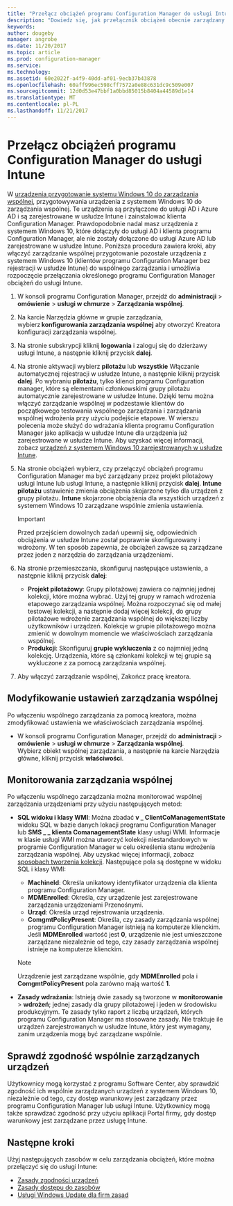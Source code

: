 ```yaml
---
title: "Przełącz obciążeń programu Configuration Manager do usługi Intune"
description: "Dowiedz się, jak przełącznik obciążeń obecnie zarządzany przez Menedżera konfiguracji w usłudze Microsoft Intune."
keywords: 
author: dougeby
manager: angrobe
ms.date: 11/20/2017
ms.topic: article
ms.prod: configuration-manager
ms.service: 
ms.technology: 
ms.assetid: 60e2022f-a4f9-40dd-af01-9ecb37b43878
ms.openlocfilehash: 60aff996ec598cff7572a0e88c631dc9c509e007
ms.sourcegitcommit: 12d0d53e47bbf1a0bbd85015b8404a44589d1e14
ms.translationtype: MT
ms.contentlocale: pl-PL
ms.lasthandoff: 11/21/2017
---
```

# <a name="switch-configuration-manager-workloads-to-intune"></a>Przełącz obciążeń programu Configuration Manager do usługi Intune
W [urządzenia przygotowanie systemu Windows 10 do zarządzania wspólnej](co-management-prepare.md), przygotowywania urządzenia z systemem Windows 10 do zarządzania wspólnej. Te urządzenia są przyłączone do usługi AD i Azure AD i są zarejestrowane w usłudze Intune i zainstalować klienta Configuration Manager. Prawdopodobnie nadal masz urządzenia z systemem Windows 10, które dołączyły do usługi AD i klienta programu Configuration Manager, ale nie zostały dołączone do usługi Azure AD lub zarejestrowane w usłudze Intune. Poniższa procedura zawiera kroki, aby włączyć zarządzanie wspólnej przygotowanie pozostałe urządzenia z systemem Windows 10 (klientów programu Configuration Manager bez rejestracji w usłudze Intune) do wspólnego zarządzania i umożliwia rozpoczęcie przełączania określonego programu Configuration Manager obciążeń do usługi Intune.

1. W konsoli programu Configuration Manager, przejdź do **administracji** > **omówienie** > **usługi w chmurze**  >  **Zarządzania wspólnej**.    
2. Na karcie Narzędzia główne w grupie zarządzania, wybierz **konfigurowania zarządzania wspólnej** aby otworzyć Kreatora konfiguracji zarządzania wspólnej.    
3. Na stronie subskrypcji kliknij **logowania** i zaloguj się do dzierżawy usługi Intune, a następnie kliknij przycisk **dalej**.   
4. Na stronie aktywacji wybierz **pilotażu** lub **wszystkie** Włączanie automatycznej rejestracji w usłudze Intune, a następnie kliknij przycisk **dalej**. Po wybraniu **pilotażu**, tylko klienci programu Configuration manager, które są elementami członkowskimi grupy pilotażu automatycznie zarejestrowane w usłudze Intune. Dzięki temu można włączyć zarządzanie wspólnej w podzestawie klientów do początkowego testowania wspólnego zarządzania i zarządzania wspólnej wdrożenia przy użyciu podejście etapowe. W wierszu polecenia może służyć do wdrażania klienta programu Configuration Manager jako aplikacja w usłudze Intune dla urządzenia już zarejestrowane w usłudze Intune. Aby uzyskać więcej informacji, zobacz [urządzeń z systemem Windows 10 zarejestrowanych w usłudze Intune](co-management-prepare.md#windows-10-devices-enrolled-in-intune).
5. Na stronie obciążeń wybierz, czy przełączyć obciążeń programu Configuration Manager ma być zarządzany przez projekt pilotażowy usługi Intune lub usługi Intune, a następnie kliknij przycisk **dalej**. **Intune pilotażu** ustawienie zmienia obciążenia skojarzone tylko dla urządzeń z grupy pilotażu. **Intune** skojarzone obciążenia dla wszystkich urządzeń z systemem Windows 10 zarządzane wspólnie zmienia ustawienia. 
        
   > [!Important]    
   > Przed przejściem dowolnych zadań upewnij się, odpowiednich obciążenia w usłudze Intune został poprawnie skonfigurowany i wdrożony. W ten sposób zapewnia, że obciążeń zawsze są zarządzane przez jeden z narzędzia do zarządzania urządzeniami.   
1. Na stronie przemieszczania, skonfiguruj następujące ustawienia, a następnie kliknij przycisk **dalej**:
    - **Projekt pilotażowy**: Grupy pilotażowej zawiera co najmniej jednej kolekcji, które można wybrać. Użyj tej grupy w ramach wdrożenia etapowego zarządzania wspólnej. Można rozpoczynać się od małej testowej kolekcji, a następnie dodaj więcej kolekcji, do grupy pilotażowe wdrożenie zarządzania wspólnej do większej liczby użytkowników i urządzeń. Kolekcje w grupie pilotażowego można zmienić w dowolnym momencie we właściwościach zarządzania wspólnej.
    - **Produkcji**: Skonfiguruj **grupie wykluczenia** z co najmniej jedną kolekcję. Urządzenia, które są członkami kolekcji w tej grupie są wykluczone z za pomocą zarządzania wspólnej. 
2. Aby włączyć zarządzanie wspólnej, Zakończ pracę kreatora.  

## <a name="modify-your-co-management-settings"></a>Modyfikowanie ustawień zarządzania wspólnej
Po włączeniu wspólnego zarządzania za pomocą kreatora, można zmodyfikować ustawienia we właściwościach zarządzania wspólnej.  
- W konsoli programu Configuration Manager, przejdź do **administracji** > **omówienie** > **usługi w chmurze**  >  **Zarządzania wspólnej**.  
Wybierz obiekt wspólnej zarządzania, a następnie na karcie Narzędzia główne, kliknij przycisk **właściwości**. 

## <a name="monitor-co-management"></a>Monitorowania zarządzania wspólnej
Po włączeniu wspólnego zarządzania można monitorować wspólnej zarządzania urządzeniami przy użyciu następujących metod:
- **SQL widoku i klasy WMI**: Można zbadać **v &#95; ClientCoManagementState** widoku SQL w bazie danych lokacji programu Configuration Manager lub **SMS &#95; &#95; klienta ComanagementState** klasy usługi WMI. Informacje w klasie usługi WMI można utworzyć kolekcji niestandardowych w programie Configuration Manager w celu określenia stanu wdrożenia zarządzania wspólnej. Aby uzyskać więcej informacji, zobacz [sposobach tworzenia kolekcji](/sccm/core/clients/manage/collections/create-collections). Następujące pola są dostępne w widoku SQL i klasy WMI: 
    - **MachineId**: Określa unikatowy identyfikator urządzenia dla klienta programu Configuration Manager.
    - **MDMEnrolled**: Określa, czy urządzenie jest zarejestrowane zarządzania urządzeniami Przenośnymi. 
    - **Urząd**: Określa urząd rejestrowania urządzenia.
    - **ComgmtPolicyPresent**: Określa, czy zasady zarządzania wspólnej programu Configuration Manager istnieją na komputerze klienckim. Jeśli **MDMEnrolled** wartość jest **0**, urządzenie nie jest umieszczone zarządzane niezależnie od tego, czy zasady zarządzania wspólnej istnieje na komputerze klienckim.

   > [!Note]    
   > Urządzenie jest zarządzane wspólnie, gdy **MDMEnrolled** pola i **ComgmtPolicyPresent** pola zarówno mają wartość **1**.

- **Zasady wdrażania**:  Istnieją dwie zasady są tworzone w **monitorowanie** > **wdrożeń**; jednej zasady dla grupy pilotażowej i jeden w środowisku produkcyjnym. Te zasady tylko raport z liczbą urządzeń, których programu Configuration Manager ma stosowane zasady. Nie traktuje ile urządzeń zarejestrowanych w usłudze Intune, który jest wymagany, zanim urządzenia mogą być zarządzane wspólnie.  

## <a name="check-compliance-for-co-managed-devices"></a>Sprawdź zgodność wspólnie zarządzanych urządzeń
Użytkownicy mogą korzystać z programu Software Center, aby sprawdzić zgodność ich wspólnie zarządzanych urządzeń z systemem Windows 10, niezależnie od tego, czy dostęp warunkowy jest zarządzany przez programu Configuration Manager lub usługi Intune. Użytkownicy mogą także sprawdzać zgodność przy użyciu aplikacji Portal firmy, gdy dostęp warunkowy jest zarządzane przez usługę Intune.

## <a name="next-steps"></a>Następne kroki
Użyj następujących zasobów w celu zarządzania obciążeń, które można przełączyć się do usługi Intune:
- [Zasady zgodności urządzeń](https://docs.microsoft.com/intune/device-compliance-get-started)
- [Zasady dostępu do zasobów](https://docs.microsoft.com/intune/device-profiles)
- [Usługi Windows Update dla firm zasad](https://docs.microsoft.com/intune/windows-update-for-business-configure)
